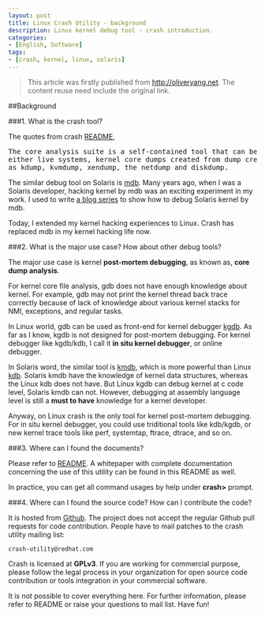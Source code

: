 ```yaml
---
layout: post
title: Linux Crash Utility - background
description: Linux kernel debug tool - crash introduction.
categories:
- [English, Software]
tags:
- [crash, kernel, linux, solaris]
---
```


>This article was firstly published from <http://oliveryang.net>. The content reuse need include the original link.

##Background

###1. What is the crash tool?

The quotes from crash [README](https://github.com/crash-utility/crash/blob/master/README),

<pre>The core analysis suite is a self-contained tool that can be used to investigate
either live systems, kernel core dumps created from dump creation facilities such
as kdump, kvmdump, xendump, the netdump and diskdump. </pre>

The similar debug tool on Solaris is [mdb](https://en.wikipedia.org/wiki/Modular_Debugger). Many years ago, when I was a
Solaris developer, hacking kernel by mdb was an exciting experiment in my work. I used to write
[a blog series](http://blog.csdn.net/yayong/article/details/1520604) to show how to debug Solaris kernel by mdb.

Today, I extended my kernel hacking experiences to Linux. Crash has replaced mdb in my kernel hacking life now.

###2. What is the major use case? How about other debug tools?

The major use case is kernel **post-mortem debugging**, as known as, **core dump analysis**.

For kernel core file analysis, gdb does not have enough knowledge about kernel. For example, gdb may not print the kernel
thread back trace correctly because of lack of knowledge about various kernel stacks for NMI, exceptions, and regular tasks.

In Linux world, gdb can be used as front-end for kernel debugger [kgdb](https://en.wikipedia.org/wiki/KGDB). As far as I know,
kgdb is not designed for post-mortem debugging. For kernel debugger like kgdb/kdb, I call it **in situ kernel debugger**, or
online debugger.

In Solaris word, the similar tool is [kmdb](http://docs.oracle.com/cd/E19253-01/816-5165/6mbb0m9is/index.html), which is
more powerful than Linux [kdb](https://kgdb.wiki.kernel.org/index.php/KDB_FAQ). Solaris kmdb have the knowledge of kernel data
structures, whereas the Linux kdb does not have. But Linux kgdb can debug kernel at c code level, Solaris kmdb can not.
However, debugging at assembly language level is still a **must to have** knowledge for a kernel developer.

Anyway, on Linux crash is the only tool for kernel post-mortem debugging. For in situ kernel debugger, you could use
triditional tools like kdb/kgdb, or new kernel trace tools like perf, systemtap, ftrace, dtrace, and so on.

###3. Where can I found the documents?

Please refer to [README](https://github.com/crash-utility/crash/blob/master/README). A whitepaper with complete documentation
concerning the use of this utility can be found in this README as well.

In practice, you can get all command usages by help under **crash>** prompt.

###4. Where can I found the source code? How can I contribute the code?

It is hosted from [Github](https://github.com/crash-utility). The project does not accept the regular Github pull
requests for code contribution. People have to mail patches to the crash utility mailing list:

	crash-utility@redhat.com

Crash is licensed at **GPLv3**. If you are working for commercial purpose, please follow the legal process in your organization
for open source code contribution or tools integration in your commercial software.

It is not possible to cover everything here. For further information, please refer to README or raise your questions to mail list.
Have fun!
